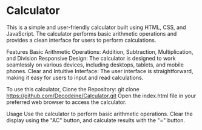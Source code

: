 # Calculator
This is a simple and user-friendly calculator built using HTML, CSS, and JavaScript. 
The calculator performs basic arithmetic operations and provides a clean interface for users to perform calculations.

Features
Basic Arithmetic Operations: Addition, Subtraction, Multiplication, and Division
Responsive Design: The calculator is designed to work seamlessly on various devices, including desktops, tablets, and mobile phones.
Clear and Intuitive Interface: The user interface is straightforward, making it easy for users to input and read calculations.

To use this calculator,
Clone the Repository: git clone https://github.com/Decodeine/Calculator.git
Open the index.html file in your preferred web browser to access the calculator.

Usage
Use the calculator to perform basic arithmetic operations.
Clear the display using the "AC" button, and calculate results with the "=" button.

